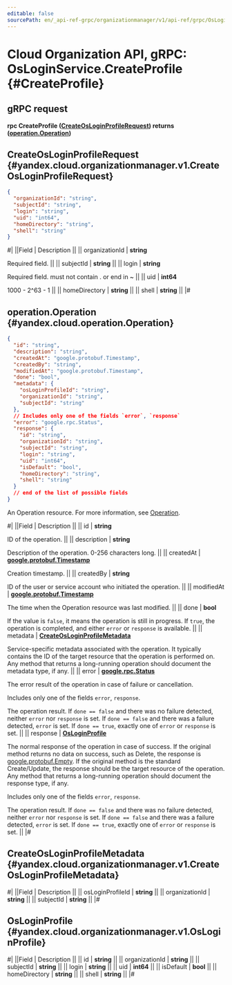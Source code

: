 ```yaml
---
editable: false
sourcePath: en/_api-ref-grpc/organizationmanager/v1/api-ref/grpc/OsLogin/createProfile.md
---
```


# Cloud Organization API, gRPC: OsLoginService.CreateProfile {#CreateProfile}

## gRPC request

**rpc CreateProfile ([CreateOsLoginProfileRequest](#yandex.cloud.organizationmanager.v1.CreateOsLoginProfileRequest)) returns ([operation.Operation](#yandex.cloud.operation.Operation))**

## CreateOsLoginProfileRequest {#yandex.cloud.organizationmanager.v1.CreateOsLoginProfileRequest}

```json
{
  "organizationId": "string",
  "subjectId": "string",
  "login": "string",
  "uid": "int64",
  "homeDirectory": "string",
  "shell": "string"
}
```

#|
||Field | Description ||
|| organizationId | **string**

Required field.  ||
|| subjectId | **string** ||
|| login | **string**

Required field. must not contain . or end in ~ ||
|| uid | **int64**

1000 - 2^63 - 1 ||
|| homeDirectory | **string** ||
|| shell | **string** ||
|#

## operation.Operation {#yandex.cloud.operation.Operation}

```json
{
  "id": "string",
  "description": "string",
  "createdAt": "google.protobuf.Timestamp",
  "createdBy": "string",
  "modifiedAt": "google.protobuf.Timestamp",
  "done": "bool",
  "metadata": {
    "osLoginProfileId": "string",
    "organizationId": "string",
    "subjectId": "string"
  },
  // Includes only one of the fields `error`, `response`
  "error": "google.rpc.Status",
  "response": {
    "id": "string",
    "organizationId": "string",
    "subjectId": "string",
    "login": "string",
    "uid": "int64",
    "isDefault": "bool",
    "homeDirectory": "string",
    "shell": "string"
  }
  // end of the list of possible fields
}
```

An Operation resource. For more information, see [Operation](/docs/api-design-guide/concepts/operation).

#|
||Field | Description ||
|| id | **string**

ID of the operation. ||
|| description | **string**

Description of the operation. 0-256 characters long. ||
|| createdAt | **[google.protobuf.Timestamp](https://developers.google.com/protocol-buffers/docs/reference/google.protobuf#timestamp)**

Creation timestamp. ||
|| createdBy | **string**

ID of the user or service account who initiated the operation. ||
|| modifiedAt | **[google.protobuf.Timestamp](https://developers.google.com/protocol-buffers/docs/reference/google.protobuf#timestamp)**

The time when the Operation resource was last modified. ||
|| done | **bool**

If the value is `false`, it means the operation is still in progress.
If `true`, the operation is completed, and either `error` or `response` is available. ||
|| metadata | **[CreateOsLoginProfileMetadata](#yandex.cloud.organizationmanager.v1.CreateOsLoginProfileMetadata)**

Service-specific metadata associated with the operation.
It typically contains the ID of the target resource that the operation is performed on.
Any method that returns a long-running operation should document the metadata type, if any. ||
|| error | **[google.rpc.Status](https://cloud.google.com/tasks/docs/reference/rpc/google.rpc#status)**

The error result of the operation in case of failure or cancellation.

Includes only one of the fields `error`, `response`.

The operation result.
If `done == false` and there was no failure detected, neither `error` nor `response` is set.
If `done == false` and there was a failure detected, `error` is set.
If `done == true`, exactly one of `error` or `response` is set. ||
|| response | **[OsLoginProfile](#yandex.cloud.organizationmanager.v1.OsLoginProfile)**

The normal response of the operation in case of success.
If the original method returns no data on success, such as Delete,
the response is [google.protobuf.Empty](https://developers.google.com/protocol-buffers/docs/reference/google.protobuf#google.protobuf.Empty).
If the original method is the standard Create/Update,
the response should be the target resource of the operation.
Any method that returns a long-running operation should document the response type, if any.

Includes only one of the fields `error`, `response`.

The operation result.
If `done == false` and there was no failure detected, neither `error` nor `response` is set.
If `done == false` and there was a failure detected, `error` is set.
If `done == true`, exactly one of `error` or `response` is set. ||
|#

## CreateOsLoginProfileMetadata {#yandex.cloud.organizationmanager.v1.CreateOsLoginProfileMetadata}

#|
||Field | Description ||
|| osLoginProfileId | **string** ||
|| organizationId | **string** ||
|| subjectId | **string** ||
|#

## OsLoginProfile {#yandex.cloud.organizationmanager.v1.OsLoginProfile}

#|
||Field | Description ||
|| id | **string** ||
|| organizationId | **string** ||
|| subjectId | **string** ||
|| login | **string** ||
|| uid | **int64** ||
|| isDefault | **bool** ||
|| homeDirectory | **string** ||
|| shell | **string** ||
|#